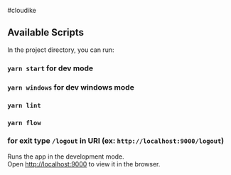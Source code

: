#cloudike

## Available Scripts

In the project directory, you can run:

### `yarn start` for dev mode

### `yarn windows` for dev windows mode

### `yarn lint`

### `yarn flow`

### for exit type `/logout` in URI (ex: `http://localhost:9000/logout`)

Runs the app in the development mode.<br>
Open [http://localhost:9000](http://localhost:9000) to view it in the browser.
